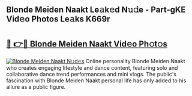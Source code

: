 ## Blonde Meiden Naakt Le𝚊k𝚎d N𝚞𝚍e - Part-gKE Vid𝚎o Photos Le𝚊ks K669r

# <h2><a href="http://fb6p3j.evod.top/?m=Blonde+Meiden+Naakt">🔗 👉🔴 Blonde Meiden Naakt Vid𝚎o Ph𝚘t𝚘s</a></h2>

[![Blonde Meiden Naakt N𝚞d𝚎s](https://i.imgur.com/8V9OHl7.gif)](http://fb6p3j.evod.top/?m=Blonde+Meiden+Naakt)
Online personality Blonde Meiden Naakt who creates engaging lifestyle and dance content, featuring solo and collaborative dance trend performances and mini vlogs. The public's fascination with Blonde Meiden Naakt personal life has only added to his allure as a public figure. 
